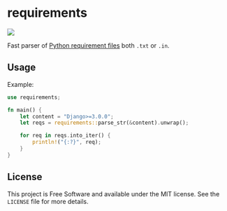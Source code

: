 # requirements

![](https://github.com/batisteo/requirements/workflows/Rust/badge.svg)

Fast parser of [Python requirement files](https://pip.readthedocs.io/en/1.1/requirements.html)
both `.txt` or `.in`.

## Usage

Example:

```rust
use requirements;

fn main() {
    let content = "Django>=3.0.0";
    let reqs = requirements::parse_str(&content).unwrap();

    for req in reqs.into_iter() {
        println!("{:?}", req);
    }
}

```

## License

This project is Free Software and available under the MIT license. See
the `LICENSE` file for more details.

